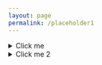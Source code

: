 ```yaml
---
layout: page
permalink: /placeholder1
---
```




<details>
  <summary>Click me</summary>
  
  
  teste1
  
</details>



<details>
  <summary>Click me 2</summary>
  
  
  teste2
  
  <img src="{{ site.baseurl }}/images/N1000L80rzero1.2r10.0rtheta0.1.png"  style="width: 400px;"/>
  
  <details>
  <summary>Click me 3</summary>
  
  
 
  Solarized dark             |  Solarized Ocean
:-------------------------:|:-------------------------:
![]<img src="{{ site.baseurl }}/images/N1000L80rzero1.2r10.0rtheta0.1.png"  style="width: 200px;"/> |  ![]  <img src="{{ site.baseurl }}/images/N1000L80rzero1.2r10.0rtheta0.1.png"  style="width: 200px;"/>
    
    
    
    <p float="left">
  <img src="{{ site.baseurl }}/images/N1000L80rzero1.2r10.0rtheta0.1.png"  style="width: 200px;"/>
 <img src="{{ site.baseurl }}/images/N1000L80rzero1.2r10.0rtheta0.1.png"  style="width: 200px;"/>
</p>

        <p float="left">
  <img src="{{ site.baseurl }}/images/N1000L80rzero1.2r10.0rtheta0.1.png"  style="width: 200px;"/>
          <p align = "center">
Fig.1 - 4K Mountains Wallpaper
</p>
 <img src="{{ site.baseurl }}/images/N1000L80rzero1.2r10.0rtheta0.1.png"  style="width: 200px;"/>
    <p align = "center">
Fig.1 - 4K Mountains Wallpaper
</p>
</p>
 
</details>
  
  
</details>
